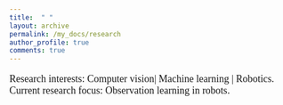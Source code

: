 ```yaml
---
title:  " "
layout: archive
permalink: /my_docs/research
author_profile: true
comments: true
---
```


<font face="times" size="4" line-height:10>
<p>

Research interests: Computer vision| Machine learning | Robotics.
<br>
Current research focus: Observation learning in robots.

</p>
</font>
